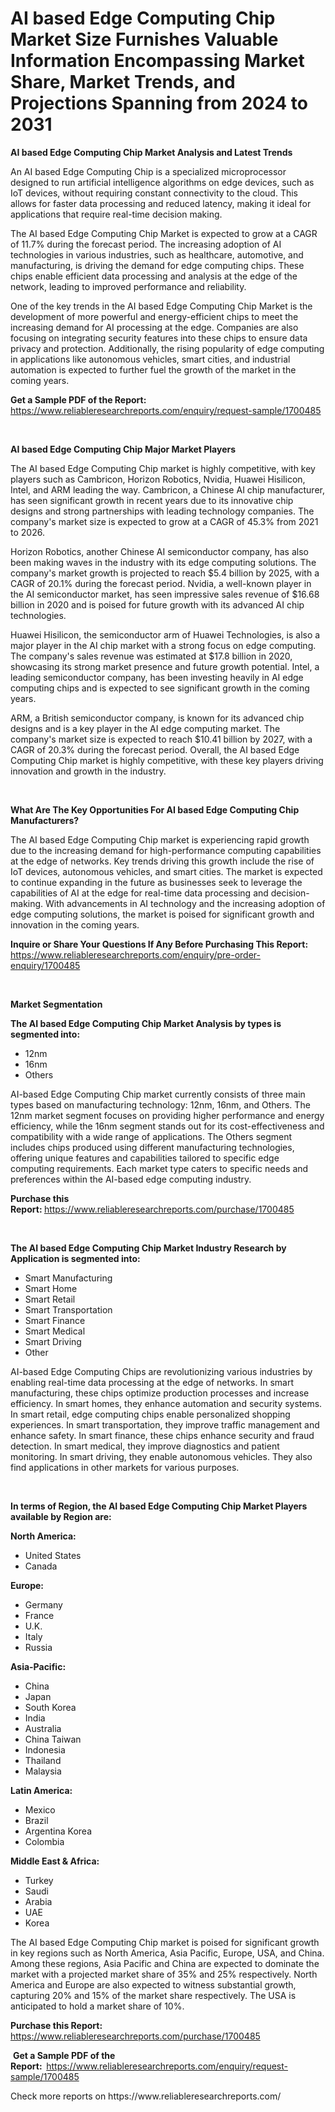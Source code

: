 <p><h1>AI based Edge Computing Chip Market Size Furnishes Valuable Information Encompassing Market Share, Market Trends, and Projections Spanning from 2024 to 2031</h1></p><p><strong>AI based Edge Computing Chip Market Analysis and Latest Trends</strong></p>
<p><p>An AI based Edge Computing Chip is a specialized microprocessor designed to run artificial intelligence algorithms on edge devices, such as IoT devices, without requiring constant connectivity to the cloud. This allows for faster data processing and reduced latency, making it ideal for applications that require real-time decision making.</p><p>The AI based Edge Computing Chip Market is expected to grow at a CAGR of 11.7% during the forecast period. The increasing adoption of AI technologies in various industries, such as healthcare, automotive, and manufacturing, is driving the demand for edge computing chips. These chips enable efficient data processing and analysis at the edge of the network, leading to improved performance and reliability.</p><p>One of the key trends in the AI based Edge Computing Chip Market is the development of more powerful and energy-efficient chips to meet the increasing demand for AI processing at the edge. Companies are also focusing on integrating security features into these chips to ensure data privacy and protection. Additionally, the rising popularity of edge computing in applications like autonomous vehicles, smart cities, and industrial automation is expected to further fuel the growth of the market in the coming years.</p></p>
<p><strong>Get a Sample PDF of the Report:&nbsp;</strong> <a href="https://www.reliableresearchreports.com/enquiry/request-sample/1700485">https://www.reliableresearchreports.com/enquiry/request-sample/1700485</a></p>
<p>&nbsp;</p>
<p><strong>AI based Edge Computing Chip Major Market Players</strong></p>
<p><p>The AI based Edge Computing Chip market is highly competitive, with key players such as Cambricon, Horizon Robotics, Nvidia, Huawei Hisilicon, Intel, and ARM leading the way. Cambricon, a Chinese AI chip manufacturer, has seen significant growth in recent years due to its innovative chip designs and strong partnerships with leading technology companies. The company's market size is expected to grow at a CAGR of 45.3% from 2021 to 2026.</p><p>Horizon Robotics, another Chinese AI semiconductor company, has also been making waves in the industry with its edge computing solutions. The company's market growth is projected to reach $5.4 billion by 2025, with a CAGR of 20.1% during the forecast period. Nvidia, a well-known player in the AI semiconductor market, has seen impressive sales revenue of $16.68 billion in 2020 and is poised for future growth with its advanced AI chip technologies.</p><p>Huawei Hisilicon, the semiconductor arm of Huawei Technologies, is also a major player in the AI chip market with a strong focus on edge computing. The company's sales revenue was estimated at $17.8 billion in 2020, showcasing its strong market presence and future growth potential. Intel, a leading semiconductor company, has been investing heavily in AI edge computing chips and is expected to see significant growth in the coming years.</p><p>ARM, a British semiconductor company, is known for its advanced chip designs and is a key player in the AI edge computing market. The company's market size is expected to reach $10.41 billion by 2027, with a CAGR of 20.3% during the forecast period. Overall, the AI based Edge Computing Chip market is highly competitive, with these key players driving innovation and growth in the industry.</p></p>
<p>&nbsp;</p>
<p><strong>What Are The Key Opportunities For AI based Edge Computing Chip Manufacturers?</strong></p>
<p><p>The AI based Edge Computing Chip market is experiencing rapid growth due to the increasing demand for high-performance computing capabilities at the edge of networks. Key trends driving this growth include the rise of IoT devices, autonomous vehicles, and smart cities. The market is expected to continue expanding in the future as businesses seek to leverage the capabilities of AI at the edge for real-time data processing and decision-making. With advancements in AI technology and the increasing adoption of edge computing solutions, the market is poised for significant growth and innovation in the coming years.</p></p>
<p><strong>Inquire or Share Your Questions If Any Before Purchasing This Report:</strong> <a href="https://www.reliableresearchreports.com/enquiry/pre-order-enquiry/1700485">https://www.reliableresearchreports.com/enquiry/pre-order-enquiry/1700485</a></p>
<p>&nbsp;</p>
<p><strong>Market Segmentation</strong></p>
<p><strong>The AI based Edge Computing Chip Market Analysis by types is segmented into:</strong></p>
<p><ul><li>12nm</li><li>16nm</li><li>Others</li></ul></p>
<p><p>AI-based Edge Computing Chip market currently consists of three main types based on manufacturing technology: 12nm, 16nm, and Others. The 12nm market segment focuses on providing higher performance and energy efficiency, while the 16nm segment stands out for its cost-effectiveness and compatibility with a wide range of applications. The Others segment includes chips produced using different manufacturing technologies, offering unique features and capabilities tailored to specific edge computing requirements. Each market type caters to specific needs and preferences within the AI-based edge computing industry.</p></p>
<p><strong>Purchase this Report:&nbsp;</strong><a href="https://www.reliableresearchreports.com/purchase/1700485">https://www.reliableresearchreports.com/purchase/1700485</a></p>
<p>&nbsp;</p>
<p><strong>The AI based Edge Computing Chip Market Industry Research by Application is segmented into:</strong></p>
<p><ul><li>Smart Manufacturing</li><li>Smart Home</li><li>Smart Retail</li><li>Smart Transportation</li><li>Smart Finance</li><li>Smart Medical</li><li>Smart Driving</li><li>Other</li></ul></p>
<p><p>AI-based Edge Computing Chips are revolutionizing various industries by enabling real-time data processing at the edge of networks. In smart manufacturing, these chips optimize production processes and increase efficiency. In smart homes, they enhance automation and security systems. In smart retail, edge computing chips enable personalized shopping experiences. In smart transportation, they improve traffic management and enhance safety. In smart finance, these chips enhance security and fraud detection. In smart medical, they improve diagnostics and patient monitoring. In smart driving, they enable autonomous vehicles. They also find applications in other markets for various purposes.</p></p>
<p>&nbsp;</p>
<p><strong>In terms of Region, the AI based Edge Computing Chip Market Players available by Region are:</strong></p>
<p>
    <p> <strong> North America: </strong>
        <ul>
            <li>United States</li>
            <li>Canada</li>
        </ul>
        </p> 
    <p> <strong> Europe: </strong>
        <ul>
            <li>Germany</li>
            <li>France</li>
            <li>U.K.</li>
            <li>Italy</li>
            <li>Russia</li>
        </ul>
        </p> 
    <p> <strong> Asia-Pacific: </strong>
        <ul>
            <li>China</li>
            <li>Japan</li>
            <li>South Korea</li>
            <li>India</li>
            <li>Australia</li>
            <li>China Taiwan</li>
            <li>Indonesia</li>
            <li>Thailand</li>
            <li>Malaysia</li>
        </ul>
        </p> 
    <p> <strong> Latin America: </strong>
        <ul>
            <li>Mexico</li>
            <li>Brazil</li>
            <li>Argentina Korea</li>
            <li>Colombia</li>
        </ul>
        </p> 
    <p> <strong> Middle East & Africa: </strong>
        <ul>
            <li>Turkey</li>
            <li>Saudi</li>
            <li>Arabia</li>
            <li>UAE</li>
            <li>Korea</li>
        </ul>
    </p>
    </p>
<p><p>The AI based Edge Computing Chip market is poised for significant growth in key regions such as North America, Asia Pacific, Europe, USA, and China. Among these regions, Asia Pacific and China are expected to dominate the market with a projected market share of 35% and 25% respectively. North America and Europe are also expected to witness substantial growth, capturing 20% and 15% of the market share respectively. The USA is anticipated to hold a market share of 10%.</p></p>
<p><strong>Purchase this Report: </strong><a href="https://www.reliableresearchreports.com/purchase/1700485">https://www.reliableresearchreports.com/purchase/1700485</a></p>
<p>&nbsp;<strong>Get a Sample PDF of the Report:&nbsp;&nbsp;</strong><a href="https://www.reliableresearchreports.com/enquiry/request-sample/1700485">https://www.reliableresearchreports.com/enquiry/request-sample/1700485</a></p>
<p><strong></strong></p>
<p>Check more reports on https://www.reliableresearchreports.com/</p>
